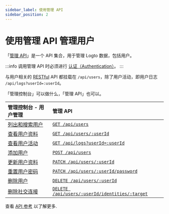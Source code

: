 ```yaml
---
sidebar_label: 使用管理 API
sidebar_position: 2
---
```


# 使用管理 API 管理用户

「[管理 API](../../../docs/references/core/#管理-api)」是一个 API 集合，用于管理 Logto 数据，包括用户。

:::info
调用管理 API 时必须进行 [认证（Authentication）](../../../docs/references/core/#认证authentication)。
:::

与用户相关的 [RESTful](https://en.wikipedia.org/wiki/Representational_state_transfer)
API 都挂载在 `/api/users`，除了用户活动，即用户日志 `/api/logs?userId=:userId`。

「管理控制台」可以做什么，「管理 API」也可以。

| 管理控制台 - 用户管理                                                                     | 管理 API                                                                                                                                             |
| :---------------------------------------------------------------------------------------- | :--------------------------------------------------------------------------------------------------------------------------------------------------- |
| [列出和搜索用户](../../../docs/recipes/manage-users/using-admin-console#列出和搜索用户)   | <a href="/api/#tag/Users/paths/~1api~1users/get" target="_blank"> `GET /api/users`</a>                                                               |
| [查看用户资料](../../../docs/recipes/manage-users/using-admin-console#查看和更新用户资料) | <a href="/api/#tag/Users/paths/~1api~1users~1:userId/get" target="_blank">`GET /api/users/:userId`</a>                                               |
| [查看用户活动](../../../docs/recipes/manage-users/using-admin-console#查看用户活动)       | <a href="/api/#tag/Logs/paths/~1api~1logs/get" target="_blank">`GET /api/logs?userId=:userId`</a>                                                    |
| [添加用户](../../../docs/recipes/manage-users/using-admin-console#添加用户)               | <a href="/api/#tag/Users/paths/~1api~1users/post" target="_blank">`POST /api/users`</a>                                                              |
| [更新用户资料](../../../docs/recipes/manage-users/using-admin-console#查看和更新用户资料) | <a href="/api/#tag/Users/paths/~1api~1users~1:userId/patch" target="_blank">`PATCH /api/users/:userId`</a>                                           |
| [重置用户密码](../../../docs/recipes/manage-users/using-admin-console#重置用户密码)       | <a href="/api/#tag/Users/paths/~1api~1users~1:userId~1password/patch" target="_blank">`PATCH /api/users/:userId/password`</a>                        |
| [删除用户](../../../docs/recipes/manage-users/using-admin-console#删除用户)               | <a href="/api/#tag/Users/paths/~1api~1users~1:userId/delete" target="_blank">`DELETE /api/users/:userId`</a>                                         |
| [删除社交连接](../../../docs/recipes/manage-users/using-admin-console#查看和更新用户资料) | <a href="/api/#tag/Users/paths/~1api~1users~1:userId~1identities~1:target/delete" target="_blank">`DELETE /api/users/:userId/identities/:target`</a> |

查看 <a href="/api/#tag/Users" target="_blank">API 参考</a> 以了解更多.
